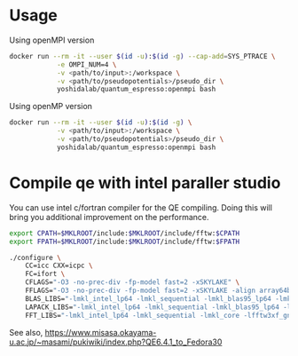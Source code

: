 # Usage

Using openMPI version

```bash
docker run --rm -it --user $(id -u):$(id -g) --cap-add=SYS_PTRACE \
            -e OMPI_NUM=4 \
            -v <path/to/input>:/workspace \
            -v <path/to/pseudopotentials>/pseudo_dir \
            yoshidalab/quantum_espresso:openmpi bash
```

Using openMP version

```bash
docker run --rm -it --user $(id -u):$(id -g) \
            -v <path/to/input>:/workspace \
            -v <path/to/pseudopotentials>/pseudo_dir \
            yoshidalab/quantum_espresso:openmpi bash
```

# Compile qe with intel paraller studio

You can use intel c/fortran compiler for the QE compiling.
Doing this will bring you additional improvement on the performance.

```bash
export CPATH=$MKLROOT/include:$MKLROOT/include/fftw:$CPATH
export FPATH=$MKLROOT/include:$MKLROOT/include/fftw:$FPATH

./configure \
    CC=icc CXX=icpc \
    FC=ifort \
    CFLAGS="-O3 -no-prec-div -fp-model fast=2 -xSKYLAKE" \
    FFLAGS="-O3 -no-prec-div -fp-model fast=2 -xSKYLAKE -align array64byte -threads -heap-arrays 4096" \
    BLAS_LIBS="-lmkl_intel_lp64 -lmkl_sequential -lmkl_blas95_lp64 -lmkl_core" \
    LAPACK_LIBS="-lmkl_intel_lp64 -lmkl_sequential -lmkl_blas95_lp64 -lmkl_core -lmkl_lapack95_lp64" \
    FFT_LIBS="-lmkl_intel_lp64 -lmkl_sequential -lmkl_core -lfftw3xf_gnu"
```

See also, https://www.misasa.okayama-u.ac.jp/~masami/pukiwiki/index.php?QE6.4.1_to_Fedora30
